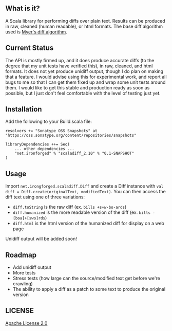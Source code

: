 ## What is it?

A Scala library for performing diffs over plain text. Results can be produced in raw, cleaned (human readable), or html formats. The base 
diff algorithm used is [Myer's diff algorithm](http://www.xmailserver.org/diff2.pdf).

## Current Status

The API is mostly firmed up, and it does produce accurate diffs (to the degree that my unit tests have verified this), 
in raw, cleaned, and html formats. It does not yet produce unidiff output, though I do plan on making that a feature. 
I would advise using this for experimental work, and report all bugs to me so that I can get them fixed up and wrap some
unit tests around them. I would like to get this stable and production ready as soon as possible, but I just don't feel
comfortable with the level of testing just yet.

## Installation

Add the following to your Build.scala file:

```
resolvers += "Sonatype OSS Snapshots" at "https://oss.sonatype.org/content/repositories/snapshots"

libraryDependencies ++= Seq(
    ... other dependencies ...
    "net.ironforged" % "scaladiff_2.10" % "0.1-SNAPSHOT"
)
```

## Usage

Import `net.irongforged.scaladiff.Diff` and create a Diff instance with `val diff = Diff.create(originalText, modifiedText)`. 
You can then access the diff text using one of three variations:

- `diff.toString` is the raw diff (ex. `bills +s+w-bo-ards`)
- `diff.humanized` is the more readable version of the diff (ex. `bills -[boa]+[swo]rds`)
- `diff.html` is the html version of the humanized diff for display on a web page

Unidiff output will be added soon!

## Roadmap

- Add unidiff output
- More tests
- Stress tests (how large can the source/modified text get before we're crawling)
- The ability to apply a diff as a patch to some text to produce the original version

## LICENSE

[Apache License 2.0](http://www.apache.org/licenses/LICENSE-2.0)
